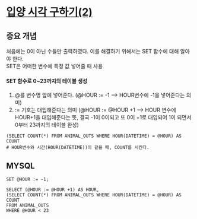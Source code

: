 # [입양 시각 구하기(2)](https://programmers.co.kr/learn/courses/30/lessons/59413)

## 중요 개념
처음에는 0이 아닌 수들만 출력하였다. 이를 해결하기 위해서는 SET 함수에 대해 알아야 한다.  
SET은 어떠한 변수에 특정 값 넣어줄 때 사용   


#### SET 함수로 0~23까지의 테이블 생성
1. @를 변수명 앞에 넣어준다. (@HOUR := -1  -->  HOUR변수에 -1을 넣어준다는 의미)
2. := 기호는 대입해준다는 의미 (@HOUR := @HOUR +1  -->  HOUR 변수에 HOUR+1을 대입해준다는 뜻,   결국 -1이 0이되고 또 0이 +1로 대입되어 1이 되면서  0부터 23까지의 테이블 완성) 


```
(SELECT COUNT(*) FROM ANIMAL_OUTS WHERE HOUR(DATETIME) = @HOUR) AS COUNT    
# HOUR변수와 시간(HOUR(DATETIME))이 같을 때, COUNT를 시킨다.
```


## MYSQL
```
SET @HOUR := -1;

SELECT (@HOUR := @HOUR +1) AS HOUR,
(SELECT COUNT(*) FROM ANIMAL_OUTS WHERE HOUR(DATETIME) = @HOUR) AS COUNT 
FROM ANIMAL_OUTS
WHERE @HOUR < 23
```